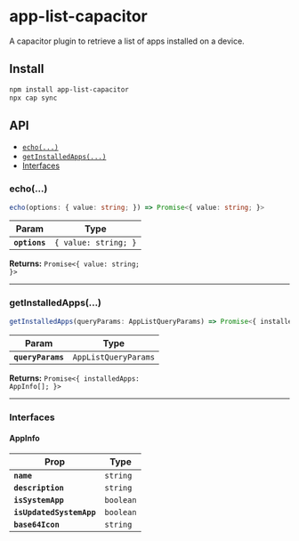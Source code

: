# app-list-capacitor

A capacitor plugin to retrieve a list of apps installed on a device.

## Install

```bash
npm install app-list-capacitor
npx cap sync
```

## API

<docgen-index>

* [`echo(...)`](#echo)
* [`getInstalledApps(...)`](#getinstalledapps)
* [Interfaces](#interfaces)

</docgen-index>

<docgen-api>
<!--Update the source file JSDoc comments and rerun docgen to update the docs below-->

### echo(...)

```typescript
echo(options: { value: string; }) => Promise<{ value: string; }>
```

| Param         | Type                            |
| ------------- | ------------------------------- |
| **`options`** | <code>{ value: string; }</code> |

**Returns:** <code>Promise&lt;{ value: string; }&gt;</code>

--------------------


### getInstalledApps(...)

```typescript
getInstalledApps(queryParams: AppListQueryParams) => Promise<{ installedApps: AppInfo[]; }>
```

| Param             | Type                            |
| ----------------- | ------------------------------- |
| **`queryParams`** | <code>AppListQueryParams</code> |

**Returns:** <code>Promise&lt;{ installedApps: AppInfo[]; }&gt;</code>

--------------------


### Interfaces


#### AppInfo

| Prop                     | Type                 |
| ------------------------ | -------------------- |
| **`name`**               | <code>string</code>  |
| **`description`**        | <code>string</code>  |
| **`isSystemApp`**        | <code>boolean</code> |
| **`isUpdatedSystemApp`** | <code>boolean</code> |
| **`base64Icon`**         | <code>string</code>  |

</docgen-api>

